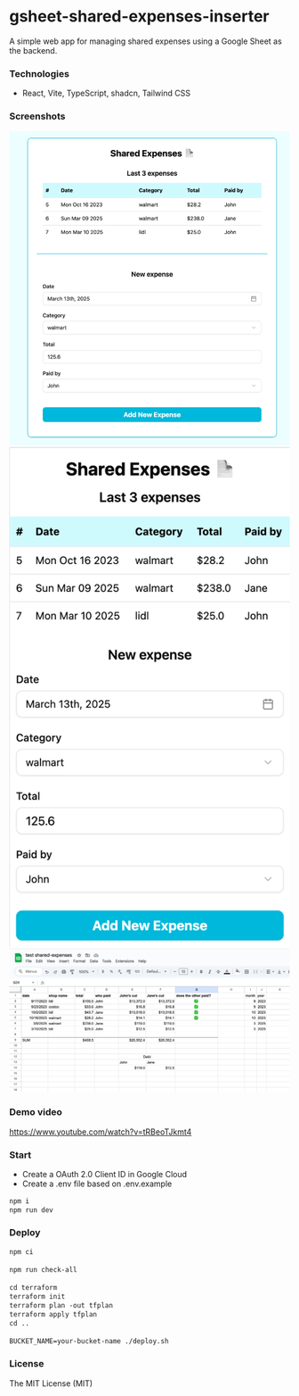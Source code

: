 # gsheet-shared-expenses-inserter

A simple web app for managing shared expenses using a Google Sheet as the backend.

### Technologies

- React, Vite, TypeScript, shadcn, Tailwind CSS

### Screenshots

![Desktop](1.png)
![Mobile](2.png)
![Google spreadsheet](3.png)

### Demo video

https://www.youtube.com/watch?v=tRBeoTJkmt4

### Start

- Create a OAuth 2.0 Client ID in Google Cloud
- Create a .env file based on .env.example

```
npm i
npm run dev
```

### Deploy

```
npm ci

npm run check-all

cd terraform
terraform init
terraform plan -out tfplan
terraform apply tfplan
cd ..

BUCKET_NAME=your-bucket-name ./deploy.sh
```

### License

The MIT License (MIT)
